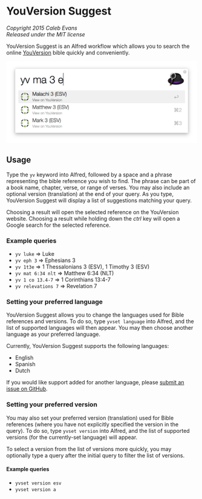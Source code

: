 # YouVersion Suggest

*Copyright 2015 Caleb Evans*  
*Released under the MIT license*

YouVersion Suggest is an Alfred workflow which allows you to search the online
[YouVersion](https://www.youversion.com/) bible quickly and conveniently.

![YouVersion Suggest in action](screenshot.png)

## Usage

Type the `yv` keyword into Alfred, followed by a space and a phrase representing
the bible reference you wish to find. The phrase can be part of a book name,
chapter, verse, or range of verses. You may also include an optional version
(translation) at the end of your query. As you type, YouVersion Suggest will
display a list of suggestions matching your query.

Choosing a result will open the selected reference on the YouVersion website.
Choosing a result while holding down the *ctrl* key will open a Google
search for the selected reference.

### Example queries

* `yv luke` => Luke
* `yv eph 3` => Ephesians 3
* `yv 1t3e` => 1 Thessalonians 3 (ESV), 1 Timothy 3 (ESV)
* `yv mat 6:34 nlt` => Matthew 6:34 (NLT)
* `yv 1 co 13.4-7` => 1 Corinthians 13:4-7
* `yv relevations 7` => Revelation 7

### Setting your preferred language

YouVersion Suggest allows you to change the languages used for Bible references
and versions. To do so, type `yvset language` into Alfred, and the list of
supported languages will then appear. You may then choose another language as
your preferred language.

Currently, YouVersion Suggest supports the following languages:

* English
* Spanish
* Dutch

If you would like support added for another language, please [submit an issue on
GitHub](https://github.com/caleb531/youversion-suggest/issues).

### Setting your preferred version

You may also set your preferred version (translation) used for Bible references
(where you have not explicitly specified the version in the query). To do so,
type `yvset version` into Alfred, and the list of supported versions (for the
currently-set language) will appear.

To select a version from the list of versions more quickly, you may optionally
type a query after the initial query to filter the list of versions.

#### Example queries

* `yvset version esv`
* `yvset version a`
